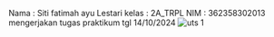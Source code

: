 Nama  : Siti fatimah ayu Lestari
kelas : 2A_TRPL
NIM   : 362358302013
mengerjakan tugas praktikum tgl 14/10/2024
![uts 1](https://github.com/user-attachments/assets/3f3cf86c-b75c-4c2a-8365-f28bebf8110e)

